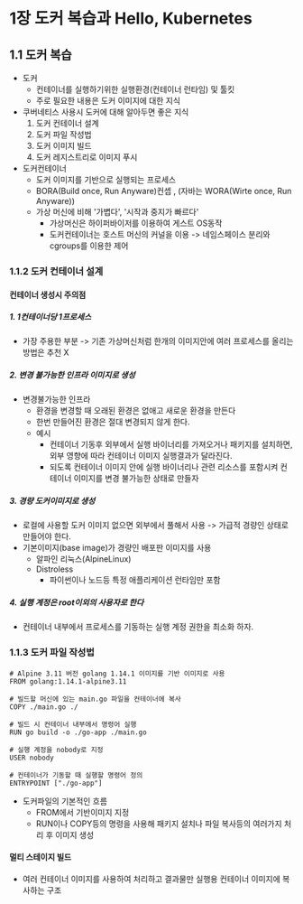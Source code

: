 # 1장 도커 복습과 Hello, Kubernetes
## 1.1 도커 복습
* 도커
  * 컨테이너를 실행하기위한 실행환경(컨테이너 런타임) 및 툴킷
  * 주로 필요한 내용은 도커 이미지에 대한 지식
* 쿠버네티스 사용시 도커에 대해 알아두면 좋은 지식
    1. 도커 컨테이너 설계
    2. 도커 파일 작성법
    3. 도커 이미지 빌드
    4. 도커 레지스트리로 이미지 푸시
* 도커컨테이너
  * 도커 이미지를 기반으로 실행되는 프로세스
  * BORA(Build once, Run Anyware)컨셉 , (자바는 WORA(Wirte once, Run Anyware))
  * 가상 머신에 비해 '가볍다', '시작과 중지가 빠르다'
    * 가상머신은 하이퍼바이저를 이용하여 게스트 OS동작
    * 도커컨테이너는 호스트 머신의 커널을 이용 -> 네임스페이스 분리와 cgroups를 이용한 제어

### 1.1.2 도커 컨테이너 설계
#### 컨테이너 생성시 주의점
##### 1. 1컨테이너당 1프로세스
* 가장 주용한 부분 -> 기존 가상머신처럼 한개의 이미지안에 여러 프로세스를 올리는 방법은 추천 X
##### 2. 변경 불가능한 인프라 이미지로 생성
* 변경불가능한 인프라
  * 환경을 변경할 때 오래된 환경은 없애고 새로운 환경을 만든다
  * 한번 만들어진 환경은 절대 변경되지 않게 한다.
  * 예시
    * 컨테이너 기동후 외부에서 실행 바이너리를 가져오거나 패키지를 설치하면, 외부 영향에 따라 컨테이너 이미지 실행결과가 달라진다.
    * 되도록 컨테이너 이미지 안에 실행 바이너리나 관련 리소스를 포함시켜 컨테이너 이미지를 변경 불가능한 상태로 만들자
##### 3. 경량 도커이미지로 생성
* 로컬에 사용할 도커 이미지 없으면 외부에서 풀해서 사용 -> 가급적 경량인 상태로 만들어야 한다.
* 기본이미지(base image)가 경량인 배포판 이미지를 사용
  * 알파인 리눅스(AlpineLinux)
  * Distroless
    * 파이썬이나 노드등 특정 애플리케이션 런타임만 포함
##### 4. 실행 계정은 root이외의 사용자로 한다 
* 컨테이너 내부에서 프로세스를 기동하는 실행 계정 권한을 최소화 하자.

### 1.1.3 도커 파일 작성법
```docker
# Alpine 3.11 버전 golang 1.14.1 이미지를 기반 이미지로 사용
FROM golang:1.14.1-alpine3.11

# 빌드할 머신에 있는 main.go 파일을 컨테이너에 복사
COPY ./main.go ./

# 빌드 시 컨테이너 내부에서 명령어 실행
RUN go build -o ./go-app ./main.go

# 실행 계정을 nobody로 지정
USER nobody

# 컨테이너가 기동할 때 실행할 명령어 정의 
ENTRYPOINT ["./go-app"]
```
* 도커파일의 기본적인 흐름
  * FROM에서 기반이미지 지정
  * RUN이나 COPY등의 명령을 사용해 패키지 설치나 파일 복사등의 여러가지 처리 후 이미지 생성
#### 멀티 스테이지 빌드
* 여러 컨테이너 이미지를 사용하여 처리하고 결과물만 실행용 컨테이너 이미지에 복사하는 구조